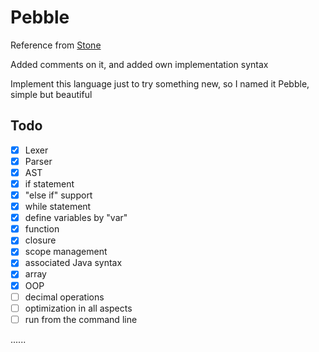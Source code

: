 # Pebble

Reference from [Stone](https://github.com/chibash/stone)

Added comments on it, and added own implementation syntax

Implement this language just to try something new, so I named it Pebble, simple but beautiful

## Todo

- [x] Lexer
- [x] Parser
- [x] AST
- [x] if statement
- [x] "else if" support
- [x] while statement
- [x] define variables by "var"
- [x] function
- [x] closure
- [x] scope management
- [x] associated Java syntax
- [x] array
- [x] OOP
- [ ] decimal operations
- [ ] optimization in all aspects
- [ ] run from the command line

......
